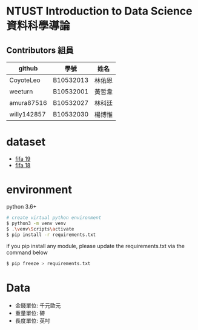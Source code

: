 NTUST Introduction to Data Science
資料科學導論
==============================
## Contributors 組員
|github|學號|姓名|
|---|---|---|
|CoyoteLeo|B10532013|林佑恩|
|weeturn|B10532001|黃哲韋|
|amura87516|B10532027|林科廷|
|willy142857|B10532030|楊博惟|

# dataset
* [fifa 19](https://www.kaggle.com/karangadiya/fifa19)
* [fifa 18](https://www.kaggle.com/thec03u5/fifa-18-demo-player-dataset)

# environment
python 3.6+
```bash
# create virtual python environment 
$ python3 -m venv venv
$ .\venv\Scripts\activate
$ pip install -r requirements.txt
```

if you pip install any module, please update the requirements.txt via the command below
```bash
$ pip freeze > requirements.txt
```

# Data
- 金錢單位: 千元歐元
- 重量單位: 磅
- 長度單位: 英吋
